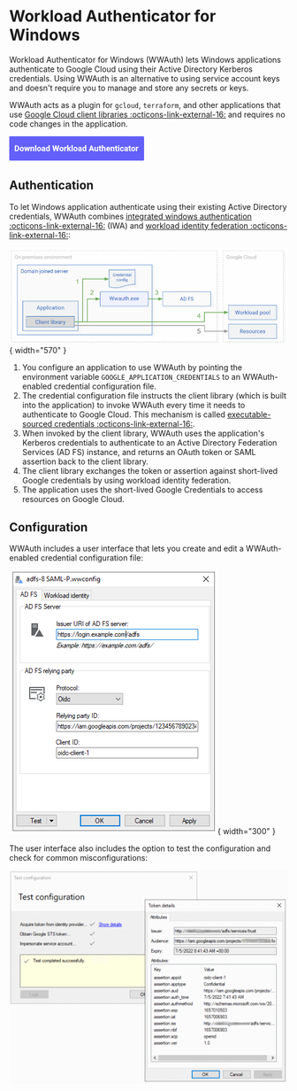 # Workload Authenticator for Windows

Workload Authenticator for Windows (WWAuth) lets Windows applications authenticate to Google Cloud using their 
Active Directory Kerberos credentials. Using WWAuth is an alternative to using service account keys
and doesn't require you to manage and store any secrets or keys.

WWAuth acts as a plugin for `gcloud`, `terraform`, and other applications
that use [Google Cloud client libraries :octicons-link-external-16:](https://cloud.google.com/apis/docs/cloud-client-libraries)
and requires no code changes in the application.

[![Download](images/download.png)](https://github.com/GoogleCloudPlatform/iam-windows-authenticator/releases/latest/download/wwauth.exe)

## Authentication

To let Windows application authenticate using their existing Active Directory credentials, WWAuth combines
[integrated windows authentication :octicons-link-external-16:](https://docs.microsoft.com/en-us/aspnet/web-api/overview/security/integrated-windows-authentication)
(IWA) and [workload identity federation :octicons-link-external-16:](https://cloud.google.com/iam/docs/workload-identity-federation):

![Architecture](images/wwauth-labelled.png){ width="570" }

1.  You configure an application to use WWAuth by pointing the environment variable
    `GOOGLE_APPLICATION_CREDENTIALS` to an WWAuth-enabled credential configuration file.
1.  The credential configuration file instructs the client library (which is built into the application) to 
    invoke WWAuth every time it needs to authenticate to Google Cloud. This mechanism is 
	called [executable-sourced credentials :octicons-link-external-16:](https://google.aip.dev/auth/4117).
1.  When invoked by the client library, WWAuth uses the application's Kerberos credentials to authenticate to an
    Active Directory Federation Services (AD FS) instance, and returns an OAuth token
    or SAML assertion back to the client library.
1.  The client library exchanges the token or assertion against short-lived Google
    credentials by using workload identity federation.
1.  The application uses the short-lived Google Credentials to access resources
    on Google Cloud.

## Configuration

WWAuth includes a user interface that lets you create and edit a WWAuth-enabled credential 
configuration file:

![Configuration](images/adfs-config.png){ width="300" }

The user interface also includes the option to test the configuration and check for common
misconfigurations:

![Configuration](images/adfs-test.png)
